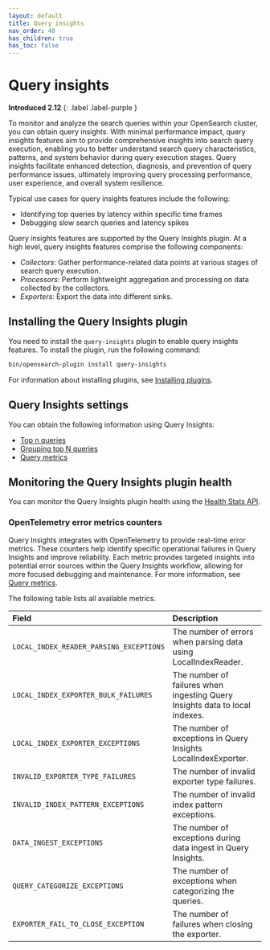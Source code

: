 ```yaml
---
layout: default
title: Query insights
nav_order: 40
has_children: true
has_toc: false
---
```


# Query insights
**Introduced 2.12**
{: .label .label-purple }

To monitor and analyze the search queries within your OpenSearch cluster, you can obtain query insights. With minimal performance impact, query insights features aim to provide comprehensive insights into search query execution, enabling you to better understand search query characteristics, patterns, and system behavior during query execution stages. Query insights facilitate enhanced detection, diagnosis, and prevention of query performance issues, ultimately improving query processing performance, user experience, and overall system resilience.

Typical use cases for query insights features include the following:

- Identifying top queries by latency within specific time frames
- Debugging slow search queries and latency spikes

Query insights features are supported by the Query Insights plugin. At a high level, query insights features comprise the following components:

* _Collectors_: Gather performance-related data points at various stages of search query execution.
* _Processors_: Perform lightweight aggregation and processing on data collected by the collectors.
* _Exporters_: Export the data into different sinks.


## Installing the Query Insights plugin

You need to install the `query-insights` plugin to enable query insights features. To install the plugin, run the following command:

```bash
bin/opensearch-plugin install query-insights
```
For information about installing plugins, see [Installing plugins]({{site.url}}{{site.baseurl}}/install-and-configure/plugins/).

## Query Insights settings

You can obtain the following information using Query Insights:

- [Top n queries]({{site.url}}{{site.baseurl}}/observing-your-data/query-insights/top-n-queries/)
- [Grouping top N queries]({{site.url}}{{site.baseurl}}/observing-your-data/query-insights/grouping-top-n-queries/)
- [Query metrics]({{site.url}}{{site.baseurl}}/observing-your-data/query-insights/query-metrics/)

## Monitoring the Query Insights plugin health

You can monitor the Query Insights plugin health using the [Health Stats API]({{site.url}}{{site.baseurl}}/observing-your-data/query-insights/api/).

### OpenTelemetry error metrics counters

Query Insights integrates with OpenTelemetry to provide real-time error metrics. These counters help identify specific operational failures in Query Insights and improve reliability. Each metric provides targeted insights into potential error sources within the Query Insights workflow, allowing for more focused debugging and maintenance. For more information, see [Query metrics]({{site.url}}{{site.baseurl}}/observing-your-data/query-insights/query-metrics/).

The following table lists all available metrics.

Field | Description
:--- | :---
`LOCAL_INDEX_READER_PARSING_EXCEPTIONS` | The number of errors when parsing data using LocalIndexReader.
`LOCAL_INDEX_EXPORTER_BULK_FAILURES` | The number of failures when ingesting Query Insights data to local indexes.
`LOCAL_INDEX_EXPORTER_EXCEPTIONS` | The number of exceptions in Query Insights LocalIndexExporter.
`INVALID_EXPORTER_TYPE_FAILURES` | The number of invalid exporter type failures.
`INVALID_INDEX_PATTERN_EXCEPTIONS` | The number of invalid index pattern exceptions.
`DATA_INGEST_EXCEPTIONS` | The number of exceptions during data ingest in Query Insights.
`QUERY_CATEGORIZE_EXCEPTIONS` | The number of exceptions when categorizing the queries.
`EXPORTER_FAIL_TO_CLOSE_EXCEPTION` | The number of failures when closing the exporter.